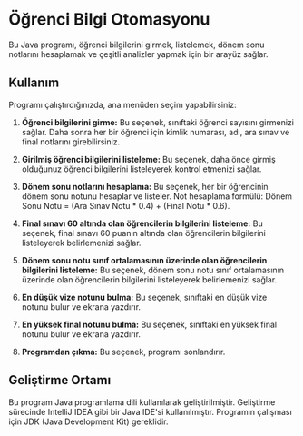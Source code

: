 # Öğrenci Bilgi Otomasyonu
Bu Java programı, öğrenci bilgilerini girmek, listelemek, dönem sonu notlarını hesaplamak ve çeşitli analizler yapmak için bir arayüz sağlar.

## Kullanım
Programı çalıştırdığınızda, ana menüden seçim yapabilirsiniz:

1. **Öğrenci bilgilerini girme:** Bu seçenek, sınıftaki öğrenci sayısını girmenizi sağlar. Daha sonra her bir öğrenci için kimlik numarası, adı, ara sınav ve final notlarını girebilirsiniz.

2. **Girilmiş öğrenci bilgilerini listeleme:** Bu seçenek, daha önce girmiş olduğunuz öğrenci bilgilerini listeleyerek kontrol etmenizi sağlar.

3. **Dönem sonu notlarını hesaplama:** Bu seçenek, her bir öğrencinin dönem sonu notunu hesaplar ve listeler. Not hesaplama formülü: Dönem Sonu Notu = (Ara Sınav Notu * 0.4) + (Final Notu * 0.6).

4. **Final sınavı 60 altında olan öğrencilerin bilgilerini listeleme:** Bu seçenek, final sınavı 60 puanın altında olan öğrencilerin bilgilerini listeleyerek belirlemenizi sağlar.

5. **Dönem sonu notu sınıf ortalamasının üzerinde olan öğrencilerin bilgilerini listeleme:** Bu seçenek, dönem sonu notu sınıf ortalamasının üzerinde olan öğrencilerin bilgilerini listeleyerek belirlemenizi sağlar.

6. **En düşük vize notunu bulma:** Bu seçenek, sınıftaki en düşük vize notunu bulur ve ekrana yazdırır.

7. **En yüksek final notunu bulma:** Bu seçenek, sınıftaki en yüksek final notunu bulur ve ekrana yazdırır.

0. **Programdan çıkma:** Bu seçenek, programı sonlandırır.

## Geliştirme Ortamı
Bu program Java programlama dili kullanılarak geliştirilmiştir. Geliştirme sürecinde IntelliJ IDEA gibi bir Java IDE'si kullanılmıştır. Programın çalışması için JDK (Java Development Kit) gereklidir.
